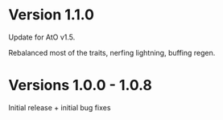 # Version 1.1.0

Update for AtO v1.5.

Rebalanced most of the traits, nerfing lightning, buffing regen.

# Versions 1.0.0 - 1.0.8

Initial release + initial bug fixes
